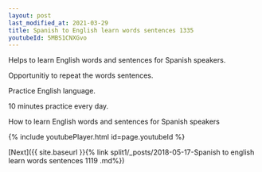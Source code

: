 ```yaml
---
layout: post
last_modified_at: 2021-03-29
title: Spanish to English learn words sentences 1335 
youtubeId: 5MBS1CNXGvo
---
```

 
 
Helps to learn English words and sentences for Spanish speakers.

Opportunitiy to repeat the words sentences. 

Practice English language. 
 
10 minutes practice every day. 
 
How to learn English words and sentences for Spanish speakers 
 
{% include youtubePlayer.html id=page.youtubeId %}
 
 
[Next]({{ site.baseurl }}{% link  split1/_posts/2018-05-17-Spanish to english learn words sentences 1119 .md%})
 
